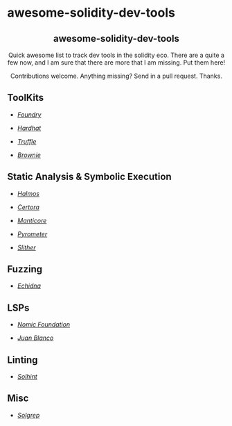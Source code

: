 # awesome-solidity-dev-tools
<p align="center">
 <h2 align="center">awesome-solidity-dev-tools</h2>
 <p align="center">Quick awesome list to track dev tools in the solidity eco.  There are a quite a few now, and I am sure that there are more that I am missing.  Put them here! </p>
 <p align="center">Contributions welcome. Anything missing? Send in a pull request. Thanks.</p>
</p>

## ToolKits

- *[Foundry](https://github.com/foundry-rs/foundry)* 

- *[Hardhat](https://github.com/NomicFoundation/hardhat)* 

- *[Truffle](https://github.com/trufflesuite/truffle)* 

- *[Brownie](https://github.com/eth-brownie/brownie)*

## Static Analysis & Symbolic Execution 

- *[Halmos](https://github.com/a16z/halmos)* 

- *[Certora](https://www.certora.com/)* 

- *[Manticore](https://github.com/trailofbits/manticore)*

- *[Pyrometer](https://github.com/nascentxyz/pyrometer)*

- *[Slither](https://github.com/crytic/slither)*

## Fuzzing 

- *[Echidna](https://github.com/crytic/echidna)*

## LSPs 

- *[Nomic Foundation](https://github.com/NomicFoundation/hardhat-vscode)*

- *[Juan Blanco](https://github.com/juanfranblanco/vscode-solidity)*


## Linting 

- *[Solhint](https://github.com/protofire/solhint)*


## Misc 

- *[Solgrep](https://github.com/tintinweb/solgrep)*

